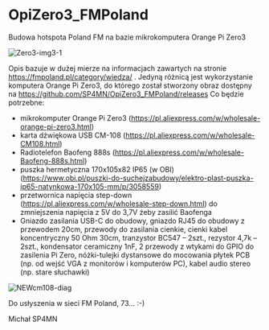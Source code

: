 # OpiZero3_FMPoland

Budowa hotspota Poland FM na bazie mikrokomputera Orange Pi Zero3

![Zero3-img3-1](https://github.com/SP4MN/OpiZero3_FMPoland/assets/166878544/611f54d7-f2cf-4572-adec-044a27b51fa5)

Opis bazuje w dużej mierze na informacjach zawartych na stronie https://fmpoland.pl/category/wiedza/ . Jedyną różnicą jest wykorzystanie komputera Orange Pi Zero3, do
którego został stworzony obraz dostępny na
https://github.com/SP4MN/OpiZero3_FMPoland/releases
Co będzie potrzebne:
- mikrokomputer Orange Pi Zero3 (https://pl.aliexpress.com/w/wholesale-orange-pi-zero3.html)
- karta dźwiękowa USB CM-108 (https://pl.aliexpress.com/w/wholesale-CM108.html)
- Radiotelefon Baofeng 888s (https://pl.aliexpress.com/w/wholesale-Baofeng-888s.html)
- puszka hermetyczna 170x105x82 IP65 (w OBI) (https://www.obi.pl/puszki-do-suchejzabudowy/elektro-plast-puszka-ip65-natynkowa-170x105-mm/p/3058559)
- przetwornica napięcia step-down (https://pl.aliexpress.com/w/wholesale-step-down.html) do
zmniejszenia napięcia z 5V do 3,7V żeby zasilić Baofenga
- Gniazdo zasilania USB-C do obudowy, gniazdo RJ45 do obudowy z przewodem 20cm, przewody do
zasilania cienkie, cienki kabel koncentryczny 50 Ohm 30cm, tranzystor BC547 – 2szt., rezystor 4,7k –
2szt., kondensator ceramiczny 1nF, 2 przewody z wtykami do GPIO do zasilenia Pi Zero, nóżki-tulejki
dystansowe do mocowania płytek PCB (np. od wejść VGA z monitorów i komputerów PC), kabel
audio stereo (np. stare słuchawki)

![NEWcm108-diag](https://github.com/SP4MN/OpiZero3_FMPoland/assets/166878544/1e18b68e-740a-41d2-97f6-8ec342d9bbe3)



   Do usłyszenia w sieci FM Poland, 73... :-)

  
   Michał SP4MN 
